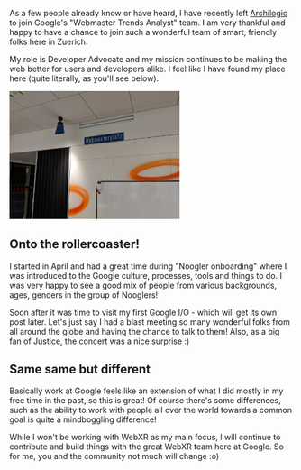 <!-- A new adventure -->

As a few people already know or have heard, I have recently left [Archilogic](https://spaces.archilogic.com) to join Google's "Webmaster Trends Analyst" team.
I am very thankful and happy to have a chance to join such a wonderful team of smart, friendly folks here in Zuerich.

My role is Developer Advocate and my mission continues to be making the web better for users and developers alike. I feel like I have found my place here (quite literally, as you'll see below).

<img src="../images/post-images/webmasterplatz.jpg" width="60%" alt="A streetsign on a wall saying Webmasterplatz"><br>

## Onto the rollercoaster!

I started in April and had a great time during "Noogler onboarding" where I was introduced to the Google culture, processes, tools and things to do.
I was very happy to see a good mix of people from various backgrounds, ages, genders in the group of Nooglers!

Soon after it was time to visit my first Google I/O - which will get its own post later. Let's just say I had a blast meeting so many wonderful folks from all around the globe and having the chance to talk to them!
Also, as a big fan of Justice, the concert was a nice surprise :)

## Same same but different

Basically work at Google feels like an extension of what I did mostly in my free time in the past, so this is great!
Of course there's some differences, such as the ability to work with people all over the world towards a common goal is quite a mindboggling difference!

While I won't be working with WebXR as my main focus, I will continue to contribute and build things with the great WebXR team here at Google.
So for me, you and the community not much will change :o)
